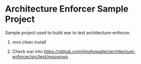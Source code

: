 Architecture Enforcer Sample Project
====================================

Sample project used to build war to test architecture-enforcer.

1. mvn clean install

1. Check war into https://github.com/jimshowalter/architecture-enforcer/src/test/resources.